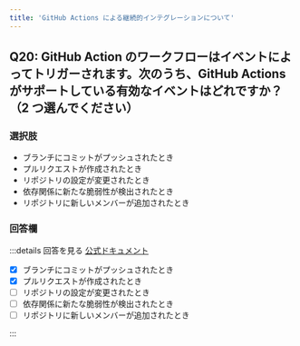 ```yaml
---
title: 'GitHub Actions による継続的インテグレーションについて'
---
```


## Q20: GitHub Action のワークフローはイベントによってトリガーされます。次のうち、GitHub Actions がサポートしている有効なイベントはどれですか？（2 つ選んでください）

### 選択肢

- ブランチにコミットがプッシュされたとき
- プルリクエストが作成されたとき
- リポジトリの設定が変更されたとき
- 依存関係に新たな脆弱性が検出されたとき
- リポジトリに新しいメンバーが追加されたとき

### 回答欄

:::details 回答を見る
[公式ドキュメント](https://docs.github.com/ja/actions/automating-builds-and-tests/about-continuous-integration)

- [x] ブランチにコミットがプッシュされたとき
- [x] プルリクエストが作成されたとき
- [ ] リポジトリの設定が変更されたとき
- [ ] 依存関係に新たな脆弱性が検出されたとき
- [ ] リポジトリに新しいメンバーが追加されたとき

:::
